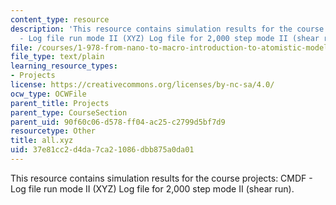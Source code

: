 ```yaml
---
content_type: resource
description: 'This resource contains simulation results for the course projects: CMDF
  - Log file run mode II (XYZ) Log file for 2,000 step mode II (shear run).'
file: /courses/1-978-from-nano-to-macro-introduction-to-atomistic-modeling-techniques-january-iap-2007/37e81cc2d4da7ca21086dbb875a0da01_all.xyz
file_type: text/plain
learning_resource_types:
- Projects
license: https://creativecommons.org/licenses/by-nc-sa/4.0/
ocw_type: OCWFile
parent_title: Projects
parent_type: CourseSection
parent_uid: 90f60c06-d578-ff04-ac25-c2799d5bf7d9
resourcetype: Other
title: all.xyz
uid: 37e81cc2-d4da-7ca2-1086-dbb875a0da01
---
```

This resource contains simulation results for the course projects: CMDF - Log file run mode II (XYZ) Log file for 2,000 step mode II (shear run).